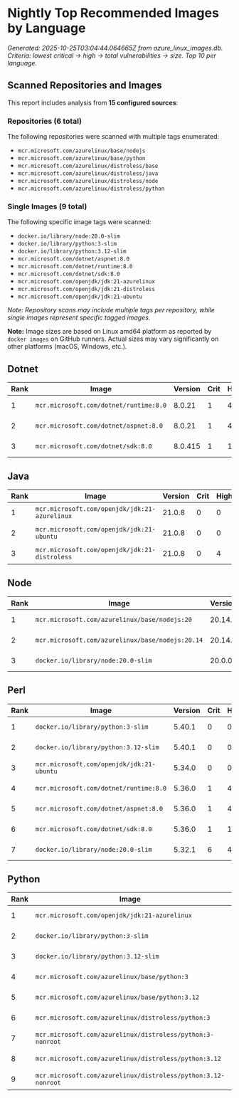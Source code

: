 # Nightly Top Recommended Images by Language

_Generated: 2025-10-25T03:04:44.064665Z from azure_linux_images.db. Criteria: lowest critical -> high -> total vulnerabilities -> size. Top 10 per language._

## Scanned Repositories and Images

This report includes analysis from **15 configured sources**:

### Repositories (6 total)

The following repositories were scanned with multiple tags enumerated:

- `mcr.microsoft.com/azurelinux/base/nodejs`
- `mcr.microsoft.com/azurelinux/base/python`
- `mcr.microsoft.com/azurelinux/distroless/base`
- `mcr.microsoft.com/azurelinux/distroless/java`
- `mcr.microsoft.com/azurelinux/distroless/node`
- `mcr.microsoft.com/azurelinux/distroless/python`

### Single Images (9 total)

The following specific image tags were scanned:

- `docker.io/library/node:20.0-slim`
- `docker.io/library/python:3-slim`
- `docker.io/library/python:3.12-slim`
- `mcr.microsoft.com/dotnet/aspnet:8.0`
- `mcr.microsoft.com/dotnet/runtime:8.0`
- `mcr.microsoft.com/dotnet/sdk:8.0`
- `mcr.microsoft.com/openjdk/jdk:21-azurelinux`
- `mcr.microsoft.com/openjdk/jdk:21-distroless`
- `mcr.microsoft.com/openjdk/jdk:21-ubuntu`

_Note: Repository scans may include multiple tags per repository, while single images represent specific tagged images._

**Note:** Image sizes are based on Linux amd64 platform as reported by `docker images` on GitHub runners. Actual sizes may vary significantly on other platforms (macOS, Windows, etc.).

## Dotnet

| Rank | Image | Version | Crit | High | Total | Size |
|------|-------|---------|------|------|-------|------|
| 1 | `mcr.microsoft.com/dotnet/runtime:8.0` | 8.0.21 | 1 | 4 | 78 | 193.0 MB |
| 2 | `mcr.microsoft.com/dotnet/aspnet:8.0` | 8.0.21 | 1 | 4 | 78 | 218.0 MB |
| 3 | `mcr.microsoft.com/dotnet/sdk:8.0` | 8.0.415 | 1 | 17 | 141 | 850.0 MB |

## Java

| Rank | Image | Version | Crit | High | Total | Size |
|------|-------|---------|------|------|-------|------|
| 1 | `mcr.microsoft.com/openjdk/jdk:21-azurelinux` | 21.0.8 | 0 | 0 | 0 | 492.0 MB |
| 2 | `mcr.microsoft.com/openjdk/jdk:21-ubuntu` | 21.0.8 | 0 | 0 | 94 | 445.0 MB |
| 3 | `mcr.microsoft.com/openjdk/jdk:21-distroless` | 21.0.8 | 0 | 4 | 6 | 351.0 MB |

## Node

| Rank | Image | Version | Crit | High | Total | Size |
|------|-------|---------|------|------|-------|------|
| 1 | `mcr.microsoft.com/azurelinux/base/nodejs:20` | 20.14.0 | 0 | 3 | 5 | 146.0 MB |
| 2 | `mcr.microsoft.com/azurelinux/base/nodejs:20.14` | 20.14.0 | 0 | 3 | 5 | 146.0 MB |
| 3 | `docker.io/library/node:20.0-slim` | 20.0.0 | 6 | 41 | 217 | 250.0 MB |

## Perl

| Rank | Image | Version | Crit | High | Total | Size |
|------|-------|---------|------|------|-------|------|
| 1 | `docker.io/library/python:3-slim` | 5.40.1 | 0 | 0 | 54 | 119.0 MB |
| 2 | `docker.io/library/python:3.12-slim` | 5.40.1 | 0 | 0 | 54 | 119.0 MB |
| 3 | `mcr.microsoft.com/openjdk/jdk:21-ubuntu` | 5.34.0 | 0 | 0 | 94 | 445.0 MB |
| 4 | `mcr.microsoft.com/dotnet/runtime:8.0` | 5.36.0 | 1 | 4 | 78 | 193.0 MB |
| 5 | `mcr.microsoft.com/dotnet/aspnet:8.0` | 5.36.0 | 1 | 4 | 78 | 218.0 MB |
| 6 | `mcr.microsoft.com/dotnet/sdk:8.0` | 5.36.0 | 1 | 17 | 141 | 850.0 MB |
| 7 | `docker.io/library/node:20.0-slim` | 5.32.1 | 6 | 41 | 217 | 250.0 MB |

## Python

| Rank | Image | Version | Crit | High | Total | Size |
|------|-------|---------|------|------|-------|------|
| 1 | `mcr.microsoft.com/openjdk/jdk:21-azurelinux` | 3.12.9 | 0 | 0 | 0 | 492.0 MB |
| 2 | `docker.io/library/python:3-slim` | 3.14.0 | 0 | 0 | 54 | 119.0 MB |
| 3 | `docker.io/library/python:3.12-slim` | 3.12.12 | 0 | 0 | 54 | 119.0 MB |
| 4 | `mcr.microsoft.com/azurelinux/base/python:3` | 3.12.9 | 0 | 3 | 5 | 139.0 MB |
| 5 | `mcr.microsoft.com/azurelinux/base/python:3.12` | 3.12.9 | 0 | 3 | 5 | 139.0 MB |
| 6 | `mcr.microsoft.com/azurelinux/distroless/python:3` | 3.12.9 | 0 | 4 | 6 | 83.9 MB |
| 7 | `mcr.microsoft.com/azurelinux/distroless/python:3-nonroot` | 3.12.9 | 0 | 4 | 6 | 83.9 MB |
| 8 | `mcr.microsoft.com/azurelinux/distroless/python:3.12` | 3.12.9 | 0 | 4 | 6 | 83.9 MB |
| 9 | `mcr.microsoft.com/azurelinux/distroless/python:3.12-nonroot` | 3.12.9 | 0 | 4 | 6 | 83.9 MB |
